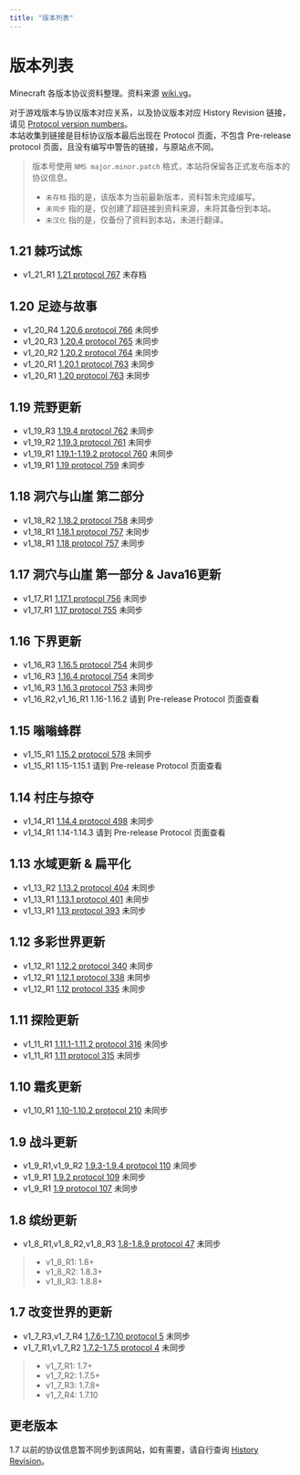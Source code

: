 ```yaml
---
title: "版本列表"
---
```


# 版本列表

Minecraft 各版本协议资料整理。资料来源 [wiki.vg](https://wiki.vg/Protocol)。

对于游戏版本与协议版本对应关系，以及协议版本对应 History Revision 链接，请见 [Protocol version numbers](https://wiki.vg/Protocol_version_numbers)。  
本站收集到链接是目标协议版本最后出现在 Protocol 页面，不包含 Pre-release protocol 页面，且没有编写中警告的链接，与原站点不同。

> 版本号使用 `NMS major.minor.patch` 格式，本站将保留各正式发布版本的协议信息。
>
> + `未存档` 指的是，该版本为当前最新版本，资料暂未完成编写。
> + `未同步` 指的是，仅创建了超链接到资料来源，未将其备份到本站。
> + `未汉化` 指的是，仅备份了资料到本站，未进行翻译。

## 1.21 棘巧试炼

+ v1_21_R1 [1.21 protocol 767](https://wiki.vg/Protocol) 未存档

## 1.20 足迹与故事

+ v1_20_R4 [1.20.6 protocol 766](https://wiki.vg/index.php?title=Protocol&oldid=19325) 未同步
+ v1_20_R3 [1.20.4 protocol 765](https://wiki.vg/index.php?title=Protocol&oldid=19208) 未同步
+ v1_20_R2 [1.20.2 protocol 764](https://wiki.vg/index.php?title=Protocol&oldid=18641) 未同步
+ v1_20_R1 [1.20.1 protocol 763](https://wiki.vg/index.php?title=Protocol&oldid=18375) 未同步
+ v1_20_R1 [1.20 protocol 763](https://wiki.vg/index.php?title=Protocol&oldid=18256) 未同步

## 1.19 荒野更新

+ v1_19_R3 [1.19.4 protocol 762](https://wiki.vg/index.php?title=Protocol&oldid=18242) 未同步
+ v1_19_R2 [1.19.3 protocol 761](https://wiki.vg/index.php?title=Protocol&oldid=18071) 未同步
+ v1_19_R1 [1.19.1-1.19.2 protocol 760](https://wiki.vg/index.php?title=Protocol&oldid=17873) 未同步
+ v1_19_R1 [1.19 protocol 759](https://wiki.vg/index.php?title=Protocol&oldid=17663) 未同步

## 1.18 洞穴与山崖 第二部分

+ v1_18_R2 [1.18.2 protocol 758](https://wiki.vg/index.php?title=Protocol&oldid=17499) 未同步
+ v1_18_R1 [1.18.1 protocol 757](https://wiki.vg/index.php?title=Protocol&oldid=17341) 未同步
+ v1_18_R1 [1.18 protocol 757](https://wiki.vg/index.php?title=Protocol&oldid=17184) 未同步

## 1.17 洞穴与山崖 第一部分 & Java16更新

+ v1_17_R1 [1.17.1 protocol 756](https://wiki.vg/index.php?title=Protocol&oldid=17159) 未同步
+ v1_17_R1 [1.17 protocol 755](https://wiki.vg/index.php?title=Protocol&oldid=16866) 未同步

## 1.16 下界更新

+ v1_16_R3 [1.16.5 protocol 754](https://wiki.vg/index.php?title=Protocol&oldid=16681) 未同步
+ v1_16_R3 [1.16.4 protocol 754](https://wiki.vg/index.php?title=Protocol&oldid=16317) 未同步
+ v1_16_R3 [1.16.3 protocol 753](https://wiki.vg/index.php?title=Protocol&oldid=16091) 未同步
+ v1_16_R2,v1_16_R1 1.16-1.16.2 请到 Pre-release Protocol 页面查看

## 1.15 嗡嗡蜂群

+ v1_15_R1 [1.15.2 protocol 578](https://wiki.vg/index.php?title=Protocol&oldid=15901) 未同步
+ v1_15_R1 1.15-1.15.1 请到 Pre-release Protocol 页面查看

## 1.14 村庄与掠夺

+ v1_14_R1 [1.14.4 protocol 498](https://wiki.vg/index.php?title=Protocol&oldid=15289) 未同步
+ v1_14_R1 1.14-1.14.3 请到 Pre-release Protocol 页面查看

## 1.13 水域更新 & 扁平化

+ v1_13_R2 [1.13.2 protocol 404](https://wiki.vg/index.php?title=Protocol&oldid=14889) 未同步
+ v1_13_R1 [1.13.1 protocol 401](https://wiki.vg/index.php?title=Protocol&oldid=14301) 未同步
+ v1_13_R1 [1.13 protocol 393](https://wiki.vg/index.php?title=Protocol&oldid=14300) 未同步

## 1.12 多彩世界更新

+ v1_12_R1 [1.12.2 protocol 340](https://wiki.vg/index.php?title=Protocol&oldid=14204) 未同步
+ v1_12_R1 [1.12.1 protocol 338](https://wiki.vg/index.php?title=Protocol&oldid=13339) 未同步
+ v1_12_R1 [1.12 protocol 335](https://wiki.vg/index.php?title=Protocol&oldid=13286) 未同步

## 1.11 探险更新

+ v1_11_R1 [1.11.1-1.11.2 protocol 316](https://wiki.vg/index.php?title=Protocol&oldid=8543) 未同步
+ v1_11_R1 [1.11 protocol 315](https://wiki.vg/index.php?title=Protocol&oldid=8405) 未同步

## 1.10 霜炙更新

+ v1_10_R1 [1.10-1.10.2 protocol 210](https://wiki.vg/index.php?title=Protocol&oldid=8235) 未同步

## 1.9 战斗更新

+ v1_9_R1,v1_9_R2 [1.9.3-1.9.4 protocol 110](https://wiki.vg/index.php?title=Protocol&oldid=7959) 未同步
+ v1_9_R1 [1.9.2 protocol 109](https://wiki.vg/index.php?title=Protocol&oldid=7817) 未同步
+ v1_9_R1 [1.9 protocol 107](https://wiki.vg/index.php?title=Protocol&oldid=7644) 未同步

## 1.8 缤纷更新

+ v1_8_R1,v1_8_R2,v1_8_R3 [1.8-1.8.9 protocol 47](https://wiki.vg/index.php?title=Protocol&oldid=7368) 未同步

> - v1_8_R1: 1.8+
> - v1_8_R2: 1.8.3+
> - v1_8_R3: 1.8.8+

## 1.7 改变世界的更新

+ v1_7_R3,v1_7_R4 [1.7.6-1.7.10 protocol 5](https://wiki.vg/index.php?title=Protocol&oldid=6003) 未同步
+ v1_7_R1,v1_7_R2 [1.7.2-1.7.5 protocol 4](https://wiki.vg/index.php?title=Protocol&oldid=5486) 未同步

> - v1_7_R1: 1.7+
> - v1_7_R2: 1.7.5+
> - v1_7_R3: 1.7.8+
> - v1_7_R4: 1.7.10

## 更老版本

1.7 以前的协议信息暂不同步到该网站，如有需要，请自行查询 [History Revision](https://wiki.vg/index.php?title=Protocol&offset=20131029123800&limit=500&action=history)。
